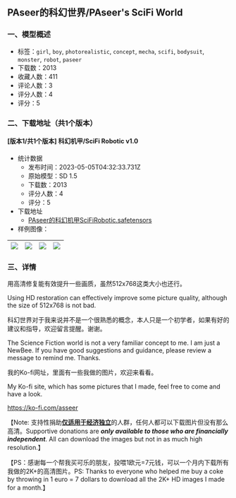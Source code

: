 ## PAseer的科幻世界/PAseer's SciFi World
### 一、模型概述

- 标签：`girl`, `boy`, `photorealistic`, `concept`, `mecha`, `scifi`, `bodysuit`, `monster`, `robot`, `paseer`
- 下载数：2013
- 收藏人数：411
- 评论人数：3
- 评分人数：4
- 评分：5

### 二、下载地址（共1个版本）

#### [版本1/共1个版本] 科幻机甲/SciFi Robotic v1.0

- 统计数据
  - 发布时间：2023-05-05T04:32:33.731Z
  - 原始模型：SD 1.5
  - 下载数：2013
  - 评分人数：4
  - 评分：5
- 下载地址
  - [PAseer的科幻机甲SciFiRobotic.safetensors](https://civitai.com/api/download/models/62748)
- 样例图像：

| <img src="https://image.civitai.com/xG1nkqKTMzGDvpLrqFT7WA/783a1ad9-7515-4fb9-8452-4069be0fd890/width=450/690944.jpeg" /> | <img src="https://image.civitai.com/xG1nkqKTMzGDvpLrqFT7WA/37a8196d-371b-4d8b-92a6-ab9762914427/width=450/690872.jpeg" /> | <img src="https://image.civitai.com/xG1nkqKTMzGDvpLrqFT7WA/73f1dd23-93a5-451c-92ad-502aa2ffa03c/width=450/690871.jpeg" /> | <img src="https://image.civitai.com/xG1nkqKTMzGDvpLrqFT7WA/1bf17a6e-293e-423b-931b-f0ec2aef6e27/width=450/690869.jpeg" /> |
| ---- | ---- | ---- | ---- |


### 三、详情
<p>用高清修复能有效提升一些画质，虽然512x768这类大小也还行。</p><p>Using HD restoration can effectively improve some picture quality, although the size of 512x768 is not bad.</p><p>科幻世界对于我来说并不是一个很熟悉的概念，本人只是一个初学者，如果有好的建议和指导，欢迎留言提醒。谢谢。</p><p>The Science Fiction world is not a very familiar concept to me. I am just a NewBee. If you have good suggestions and guidance, please review a message to remind me. Thanks.</p><p></p><p></p><p>我的Ko-fi网址，里面有一些我做的图片，欢迎来看看。</p><p>My Ko-fi site, which has some pictures that I made, feel free to come and have a look.</p><p><a target="_blank" rel="ugc" href="https://ko-fi.com/asseer">https://ko-fi.com/asseer</a></p><p>【Note: 支持性捐助<strong><u>仅适用于经济独立</u></strong>的人群，任何人都可以下载图片但没有那么高清。Supportive donations are <strong><em>only available to those who are financially independent</em></strong>. All can download the images but not in as much high resolution.】</p><p>【PS：感谢每一个帮我买可乐的朋友，投喂1欧元=7元钱，可以一个月内下载所有我做的2K+的高清图片。PS: Thanks to everyone who helped me buy a coke by throwing in 1 euro = 7 dollars to download all the 2K+ HD images I made for a month.】</p>